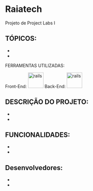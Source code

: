 # Raiatech
Projeto de Project Labs I






TÓPICOS:
-
-
-


FERRAMENTAS UTILIZADAS:

Front-End: <img src="https://cdn.jsdelivr.net/gh/devicons/devicon/icons/react/react-original.svg" alt="rails" width="50" height= "50" style="max-
width:100%;"/>
Back-End: <img src="https://cdn.jsdelivr.net/gh/devicons/devicon/icons/java/java-original.svg" alt="rails" width="50" height= "50" style="max-
width:100%;"/>


DESCRIÇÃO DO PROJETO:
-
-
-


FUNCIONALIDADES:
-
-
-

Desenvolvedores:
-
-
-
